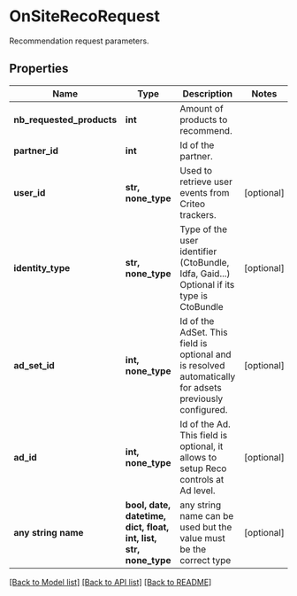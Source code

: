 # OnSiteRecoRequest

Recommendation request parameters.

## Properties
Name | Type | Description | Notes
------------ | ------------- | ------------- | -------------
**nb_requested_products** | **int** | Amount of products to recommend. | 
**partner_id** | **int** | Id of the partner. | 
**user_id** | **str, none_type** | Used to retrieve user events from Criteo trackers. | [optional] 
**identity_type** | **str, none_type** | Type of the user identifier (CtoBundle, Idfa, Gaid...)  Optional if its type is CtoBundle | [optional] 
**ad_set_id** | **int, none_type** | Id of the AdSet. This field is optional and is resolved automatically for adsets previously configured. | [optional] 
**ad_id** | **int, none_type** | Id of the Ad. This field is optional, it allows to setup Reco controls at Ad level. | [optional] 
**any string name** | **bool, date, datetime, dict, float, int, list, str, none_type** | any string name can be used but the value must be the correct type | [optional]

[[Back to Model list]](../README.md#documentation-for-models) [[Back to API list]](../README.md#documentation-for-api-endpoints) [[Back to README]](../README.md)


